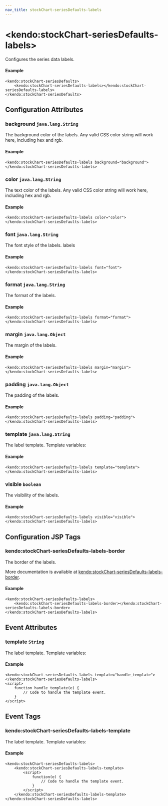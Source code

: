 ```yaml
---
nav_title: stockChart-seriesDefaults-labels
---
```


# \<kendo:stockChart-seriesDefaults-labels\>

Configures the series data labels.

#### Example
    <kendo:stockChart-seriesDefaults>
        <kendo:stockChart-seriesDefaults-labels></kendo:stockChart-seriesDefaults-labels>
    </kendo:stockChart-seriesDefaults>

## Configuration Attributes

### background `java.lang.String`

The background color of the labels. Any valid CSS color string will work here,
including hex and rgb.

#### Example
    <kendo:stockChart-seriesDefaults-labels background="background">
    </kendo:stockChart-seriesDefaults-labels>

### color `java.lang.String`

The text color of the labels. Any valid CSS color string will work here, including hex
and rgb.

#### Example
    <kendo:stockChart-seriesDefaults-labels color="color">
    </kendo:stockChart-seriesDefaults-labels>

### font `java.lang.String`

The font style of the labels.
labels

#### Example
    <kendo:stockChart-seriesDefaults-labels font="font">
    </kendo:stockChart-seriesDefaults-labels>

### format `java.lang.String`

The format of the labels.

#### Example
    <kendo:stockChart-seriesDefaults-labels format="format">
    </kendo:stockChart-seriesDefaults-labels>

### margin `java.lang.Object`

The margin of the labels.

#### Example
    <kendo:stockChart-seriesDefaults-labels margin="margin">
    </kendo:stockChart-seriesDefaults-labels>

### padding `java.lang.Object`

The padding of the labels.

#### Example
    <kendo:stockChart-seriesDefaults-labels padding="padding">
    </kendo:stockChart-seriesDefaults-labels>

### template `java.lang.String`

The label template.
Template variables:

#### Example
    <kendo:stockChart-seriesDefaults-labels template="template">
    </kendo:stockChart-seriesDefaults-labels>

### visible `boolean`

The visibility of the labels.

#### Example
    <kendo:stockChart-seriesDefaults-labels visible="visible">
    </kendo:stockChart-seriesDefaults-labels>


##  Configuration JSP Tags

### kendo:stockChart-seriesDefaults-labels-border

The border of the labels.

More documentation is available at [kendo:stockChart-seriesDefaults-labels-border](/kendo-ui/api/wrappers/jsp/stockchart/seriesdefaults-labels-border).

#### Example

    <kendo:stockChart-seriesDefaults-labels>
        <kendo:stockChart-seriesDefaults-labels-border></kendo:stockChart-seriesDefaults-labels-border>
    </kendo:stockChart-seriesDefaults-labels>


## Event Attributes

### template `String`

The label template.
Template variables:


#### Example
    <kendo:stockChart-seriesDefaults-labels template="handle_template">
    </kendo:stockChart-seriesDefaults-labels>
    <script>
        function handle_template(e) {
            // Code to handle the template event.
        }
    </script>

## Event Tags

### kendo:stockChart-seriesDefaults-labels-template

The label template.
Template variables:


#### Example
    <kendo:stockChart-seriesDefaults-labels>
        <kendo:stockChart-seriesDefaults-labels-template>
            <script>
                function(e) {
                    // Code to handle the template event.
                }
            </script>
        </kendo:stockChart-seriesDefaults-labels-template>
    </kendo:stockChart-seriesDefaults-labels>

